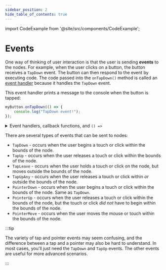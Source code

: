 ```yaml
---
sidebar_position: 2
hide_table_of_contents: true
---
```


import CodeExample from '@site/src/components/CodeExample';

# Events

One way of thinking of user interaction is that the user is sending **events** to the nodes. For example, when the user clicks on a button, the button receives a `TapDown` event. The button can then respond to the event by executing code. The code passed into the `onTapDown()` method is called an [event handler](<https://en.wikipedia.org/wiki/Event_(computing)#Event_handler>) because it handles the `TapDown` event.

This event handler prints a message to the console when the button is tapped:

```js
myButton.onTapDown(() => {
    console.log("TapDown event!");
});
```

<details>
  <summary>Event handlers, callback functions, and <code>() =></code></summary>
  <p>To be precise, the event handler is a <a href="https://en.wikipedia.org/wiki/Callback_(computer_programming)">callback function</a>. You may not be familiar with the <b>arrow function</b> syntax, which looks like <code>() => &#123; ... &#125;</code> and might seem strange. Don't worry too much about it -- just put the code you want to execute inside the curly braces. You can read more about arrow functions <a href="https://developer.mozilla.org/en-US/docs/Web/JavaScript/Reference/Functions/Arrow_functions">here</a>.
  </p>Alternatively, instead of arrow function syntax, you could provide a function. This code is equivalent to the above:
<pre>
  <code className="language-js">{`function logTheEvent() {
  console.log("TapDown event!");
}
 
myButton.onTapDown(logTheEvent);`}
  </code>
</pre>
  <p>Arrows function are a useful shortcut when you don't want to define a separate function to execute some code.</p>
</details>

There are several types of events that can be sent to nodes:

- `TapDown` - occurs when the user begins a touch or click within the bounds of the node.
- `TapUp` - occurs when the user releases a touch or click within the bounds of the node.
- `TapLeave` - occurs when the user holds a touch or click on the node, but moves outside the bounds of the node.
- `TapUpAny` - occurs when the user releases a touch or click within _or_ outside the bounds of the node.
- `PointerDown` - occurs when the user begins a touch or click within the bounds of the node. Same as `TapDown`.
- `PointerUp` - occurs when the user releases a touch or click within the bounds of the node, but the touch or click _did not_ have to begin within the bounds of the node.
- `PointerMove` - occurs when the user moves the mouse or touch within the bounds of the node.

:::tip

The variety of tap and pointer events may seem confusing, and the difference between a tap and a pointer may also be hard to understand. In most cases, you'll just need the `TapDown` and `TapUp` events. The other events are useful for more advanced scenarios.

:::
